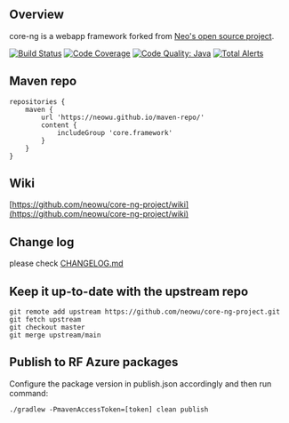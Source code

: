## Overview
core-ng is a webapp framework forked from [Neo's open source project](https://github.com/neowu/core-ng-project).

[![Build Status](https://github.com/neowu/core-ng-project/workflows/build/badge.svg)](https://github.com/neowu/core-ng-project/actions)
[![Code Coverage](https://codecov.io/gh/neowu/core-ng-project/branch/master/graph/badge.svg)](https://codecov.io/gh/neowu/core-ng-project)
[![Code Quality: Java](https://img.shields.io/lgtm/grade/java/g/neowu/core-ng-project.svg?logo=lgtm&logoWidth=18)](https://lgtm.com/projects/g/neowu/core-ng-project/context:java)
[![Total Alerts](https://img.shields.io/lgtm/alerts/g/neowu/core-ng-project.svg?logo=lgtm&logoWidth=18)](https://lgtm.com/projects/g/neowu/core-ng-project/alerts)

## Maven repo
```
repositories {
    maven {
        url 'https://neowu.github.io/maven-repo/'
        content {
            includeGroup 'core.framework'
        }
    }
}
```

## Wiki
[https://github.com/neowu/core-ng-project/wiki](https://github.com/neowu/core-ng-project/wiki)

## Change log
please check [CHANGELOG.md](CHANGELOG.md)

## Keep it up-to-date with the upstream repo
```
git remote add upstream https://github.com/neowu/core-ng-project.git
git fetch upstream
git checkout master
git merge upstream/main
```
## Publish to RF Azure packages
Configure the package version in publish.json accordingly and then run command: 
```
./gradlew -PmavenAccessToken=[token] clean publish
```
